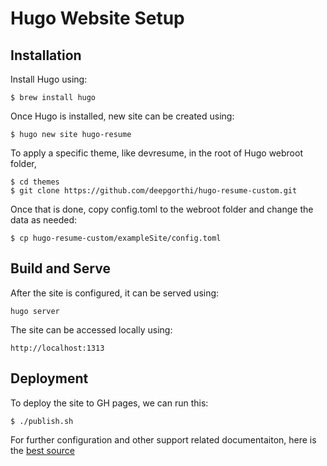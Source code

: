# Hugo Website Setup

## Installation

Install Hugo using:

    $ brew install hugo

Once Hugo is installed, new site can be created using:

    $ hugo new site hugo-resume

To apply a specific theme, like devresume, in the root of Hugo webroot folder,

    $ cd themes
    $ git clone https://github.com/deepgorthi/hugo-resume-custom.git


Once that is done, copy config.toml to the webroot folder and change the data as needed:

    $ cp hugo-resume-custom/exampleSite/config.toml

## Build and Serve

After the site is configured, it can be served using:

    hugo server

The site can be accessed locally using:

    http://localhost:1313

## Deployment

To deploy the site to GH pages, we can run this:

    $ ./publish.sh

For further configuration and other support related documentaiton, here is the [best source](https://github.com/cowboysmall-tools/hugo-devresume-theme)